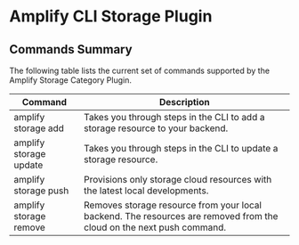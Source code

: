 # Amplify CLI Storage Plugin

## Commands Summary

The following table lists the current set of commands supported by the Amplify Storage Category Plugin.

| Command              | Description |
| --- | --- |
| amplify storage add | Takes you through steps in the CLI to add a storage resource to your backend.   |
| amplify storage update | Takes you through steps in the CLI to update a storage resource.  |
| amplify storage push | Provisions only storage cloud resources with the latest local developments.  |
| amplify storage remove | Removes storage resource from your local backend. The resources are removed from the cloud on the next push command. |
